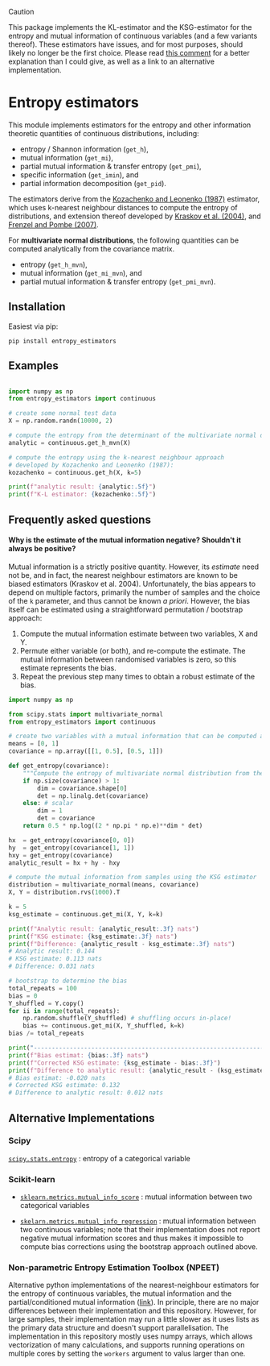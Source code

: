 > [!CAUTION]
> This package implements the KL-estimator and the KSG-estimator for the entropy and mutual information of continuous variables (and a few variants thereof).
> These estimators have issues, and for most purposes, should likely no longer be the first choice.
> Please read [this comment](https://github.com/paulbrodersen/entropy_estimators/issues/11#issuecomment-2109577671) for a better explanation than I could give, as well as a link to an alternative implementation.

# Entropy estimators

This module implements estimators for the entropy and other
information theoretic quantities of continuous distributions, including:

* entropy / Shannon information (`get_h`),
* mutual information (`get_mi`),
* partial mutual information & transfer entropy (`get_pmi`),
* specific information (`get_imin`), and
* partial information decomposition (`get_pid`).

The estimators derive from the
[Kozachenko and Leonenko (1987)](https://www.mathnet.ru/php/archive.phtml?wshow=paper&jrnid=ppi&paperid=797&option_lang=eng)
estimator, which uses k-nearest neighbour distances to compute the entropy of distributions, and extension thereof developed by
[Kraskov et al. (2004)](https://arxiv.org/abs/cond-mat/0305641),
and
[Frenzel and Pombe (2007)](https://journals.aps.org/prl/abstract/10.1103/PhysRevLett.99.204101).

For **multivariate normal distributions**, the following quantities can be computed analytically from the covariance matrix.

* entropy (`get_h_mvn`),
* mutual information (`get_mi_mvn`), and
* partial mutual information & transfer entropy (`get_pmi_mvn`).


## Installation

Easiest via pip:

``` shell
pip install entropy_estimators
```

## Examples

```python

import numpy as np
from entropy_estimators import continuous

# create some normal test data
X = np.random.randn(10000, 2)

# compute the entropy from the determinant of the multivariate normal distribution:
analytic = continuous.get_h_mvn(X)

# compute the entropy using the k-nearest neighbour approach
# developed by Kozachenko and Leonenko (1987):
kozachenko = continuous.get_h(X, k=5)

print(f"analytic result: {analytic:.5f}")
print(f"K-L estimator: {kozachenko:.5f}")

```

## Frequently asked questions

#### Why is the estimate of the mutual information negative? Shouldn't it always be positive?

Mutual information is a strictly positive quantity. However, its *estimate* need not be, and in fact, the nearest neighbour estimators are known to be biased estimators (Kraskov et al. 2004). Unfortunately, the bias appears to depend on multiple factors, primarily the number of samples and the choice of the `k` parameter, and thus cannot be known *a priori*. However, the bias itself can be estimated using a straightforward permutation / bootstrap approach:

1. Compute the mutual information estimate between two variables, X and Y.
2. Permute either variable (or both), and re-compute the estimate. The mutual information between randomised variables is zero, so this estimate represents the bias.
3. Repeat the previous step many times to obtain a robust estimate of the bias.


``` python
import numpy as np

from scipy.stats import multivariate_normal
from entropy_estimators import continuous

# create two variables with a mutual information that can be computed analytically
means = [0, 1]
covariance = np.array([[1, 0.5], [0.5, 1]])

def get_entropy(covariance):
    """Compute the entropy of multivariate normal distribution from the covariance matrix."""
    if np.size(covariance) > 1:
        dim = covariance.shape[0]
        det = np.linalg.det(covariance)
    else: # scalar
        dim = 1
        det = covariance
    return 0.5 * np.log((2 * np.pi * np.e)**dim * det)

hx  = get_entropy(covariance[0, 0])
hy  = get_entropy(covariance[1, 1])
hxy = get_entropy(covariance)
analytic_result = hx + hy - hxy

# compute the mutual information from samples using the KSG estimator
distribution = multivariate_normal(means, covariance)
X, Y = distribution.rvs(1000).T

k = 5
ksg_estimate = continuous.get_mi(X, Y, k=k)

print(f"Analytic result: {analytic_result:.3f} nats")
print(f"KSG estimate: {ksg_estimate:.3f} nats")
print(f"Difference: {analytic_result - ksg_estimate:.3f} nats")
# Analytic result: 0.144
# KSG estimate: 0.113 nats
# Difference: 0.031 nats

# bootstrap to determine the bias
total_repeats = 100
bias = 0
Y_shuffled = Y.copy()
for ii in range(total_repeats):
    np.random.shuffle(Y_shuffled) # shuffling occurs in-place!
    bias += continuous.get_mi(X, Y_shuffled, k=k)
bias /= total_repeats

print("--------------------------------------------------------------------------------")
print(f"Bias estimat: {bias:.3f} nats")
print(f"Corrected KSG estimate: {ksg_estimate - bias:.3f}")
print(f"Difference to analytic result: {analytic_result - (ksg_estimate - bias):.3f} nats")
# Bias estimat: -0.020 nats
# Corrected KSG estimate: 0.132
# Difference to analytic result: 0.012 nats
```

## Alternative Implementations

### Scipy

[`scipy.stats.entropy`](https://docs.scipy.org/doc/scipy/reference/generated/scipy.stats.entropy.html) : entropy of a categorical variable

### Scikit-learn

 * [`sklearn.metrics.mutual_info_score`](https://scikit-learn.org/stable/modules/generated/sklearn.metrics.mutual_info_score.html#sklearn.metrics.mutual_info_score) : mutual information between two categorical variables

 * [`skelarn.metrics.mutual_info_regression`](https://scikit-learn.org/stable/modules/generated/sklearn.feature_selection.mutual_info_regression.html) :
 mutual information between two continuous variables; note that their implementation does not report negative mutual information scores and thus makes it impossible to compute bias corrections using the bootstrap approach outlined above.

### Non-parametric Entropy Estimation Toolbox (NPEET)

Alternative python implementations of the nearest-neighbour estimators for the entropy of continuous variables, the mutual information and the partial/conditioned mutual information ([link](https://github.com/gregversteeg/NPEET)). In principle, there are no major differences between their implementation and this repository. However, for large samples, their implementation may run a little slower as it uses lists as the primary data structure and doesn't support parallelisation. The implementation in this repository mostly uses numpy arrays, which allows vectorization of many calculations, and supports running operations on multiple cores by setting the `workers` argument to valus larger than one.
